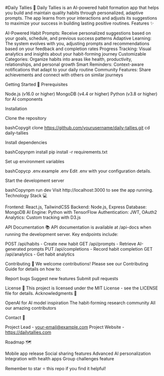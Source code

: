 #Daily Tallies 🎯
Daily Tallies is an AI-powered habit formation app that helps you build and maintain quality habits through personalized, adaptive prompts. The app learns from your interactions and adjusts its suggestions to maximize your success in building lasting positive routines.
Features ✨

AI-Powered Habit Prompts: Receive personalized suggestions based on your goals, schedule, and previous success patterns
Adaptive Learning: The system evolves with you, adjusting prompts and recommendations based on your feedback and completion rates
Progress Tracking: Visual analytics and insights about your habit-forming journey
Customizable Categories: Organize habits into areas like health, productivity, relationships, and personal growth
Smart Reminders: Context-aware notifications that adapt to your daily routine
Community Features: Share achievements and connect with others on similar journeys

Getting Started 🚀
Prerequisites

Node.js (v16.0 or higher)
MongoDB (v4.4 or higher)
Python (v3.8 or higher) for AI components

Installation

Clone the repository

bashCopygit clone https://github.com/yourusername/daily-tallies.git
cd daily-tallies

Install dependencies

bashCopynpm install
pip install -r requirements.txt

Set up environment variables

bashCopycp .env.example .env
Edit .env with your configuration details.

Start the development server

bashCopynpm run dev
Visit http://localhost:3000 to see the app running.
Technology Stack 💻

Frontend: React.js, TailwindCSS
Backend: Node.js, Express
Database: MongoDB
AI Engine: Python with TensorFlow
Authentication: JWT, OAuth2
Analytics: Custom tracking with D3.js

API Documentation 📚
API documentation is available at /api-docs when running the development server. Key endpoints include:

POST /api/habits - Create new habit
GET /api/prompts - Retrieve AI-generated prompts
PUT /api/completions - Record habit completion
GET /api/analytics - Get habit analytics

Contributing 🤝
We welcome contributions! Please see our Contributing Guide for details on how to:

Report bugs
Suggest new features
Submit pull requests

License 📄
This project is licensed under the MIT License - see the LICENSE file for details.
Acknowledgments 🙏

OpenAI for AI model inspiration
The habit-forming research community
All our amazing contributors

Contact 📧

Project Lead - your-email@example.com
Project Website - https://dailytallies.com

Roadmap 🗺️

 Mobile app release
 Social sharing features
 Advanced AI personalization
 Integration with health apps
 Group challenges feature

Remember to star ⭐ this repo if you find it helpful!
